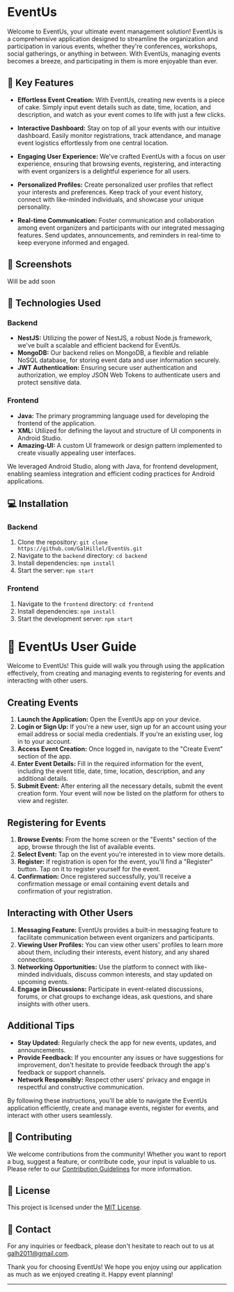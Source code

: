 # EventUs

Welcome to EventUs, your ultimate event management solution! EventUs is a comprehensive application designed to streamline the organization and participation in various events, whether they're conferences, workshops, social gatherings, or anything in between. With EventUs, managing events becomes a breeze, and participating in them is more enjoyable than ever.

## 🌟 Key Features

- **Effortless Event Creation:** With EventUs, creating new events is a piece of cake. Simply input event details such as date, time, location, and description, and watch as your event comes to life with just a few clicks.

- **Interactive Dashboard:** Stay on top of all your events with our intuitive dashboard. Easily monitor registrations, track attendance, and manage event logistics effortlessly from one central location.

- **Engaging User Experience:** We've crafted EventUs with a focus on user experience, ensuring that browsing events, registering, and interacting with event organizers is a delightful experience for all users.

- **Personalized Profiles:** Create personalized user profiles that reflect your interests and preferences. Keep track of your event history, connect with like-minded individuals, and showcase your unique personality.

- **Real-time Communication:** Foster communication and collaboration among event organizers and participants with our integrated messaging features. Send updates, announcements, and reminders in real-time to keep everyone informed and engaged.

## 📸 Screenshots

Will be add soon

## 🚀 Technologies Used

### Backend

- **NestJS:** Utilizing the power of NestJS, a robust Node.js framework, we've built a scalable and efficient backend for EventUs.
- **MongoDB:** Our backend relies on MongoDB, a flexible and reliable NoSQL database, for storing event data and user information securely.
- **JWT Authentication:** Ensuring secure user authentication and authorization, we employ JSON Web Tokens to authenticate users and protect sensitive data.

### Frontend

- **Java:** The primary programming language used for developing the frontend of the application.
- **XML:** Utilized for defining the layout and structure of UI components in Android Studio.
- **Amazing-UI:** A custom UI framework or design pattern implemented to create visually appealing user interfaces.

We leveraged Android Studio, along with Java, for frontend development, enabling seamless integration and efficient coding practices for Android applications.

## 💻 Installation

### Backend

1. Clone the repository: `git clone https://github.com/GalHillel/EventUs.git`
2. Navigate to the `backend` directory: `cd backend`
3. Install dependencies: `npm install`
4. Start the server: `npm start`

### Frontend

1. Navigate to the `frontend` directory: `cd frontend`
2. Install dependencies: `npm install`
3. Start the development server: `npm start`

# 📝 EventUs User Guide

Welcome to EventUs! This guide will walk you through using the application effectively, from creating and managing events to registering for events and interacting with other users.

## Creating Events

1. **Launch the Application:** Open the EventUs app on your device.
2. **Login or Sign Up:** If you're a new user, sign up for an account using your email address or social media credentials. If you're an existing user, log in to your account.
3. **Access Event Creation:** Once logged in, navigate to the "Create Event" section of the app.
4. **Enter Event Details:** Fill in the required information for the event, including the event title, date, time, location, description, and any additional details.
5. **Submit Event:** After entering all the necessary details, submit the event creation form. Your event will now be listed on the platform for others to view and register.

## Registering for Events

1. **Browse Events:** From the home screen or the "Events" section of the app, browse through the list of available events.
2. **Select Event:** Tap on the event you're interested in to view more details.
3. **Register:** If registration is open for the event, you'll find a "Register" button. Tap on it to register yourself for the event.
4. **Confirmation:** Once registered successfully, you'll receive a confirmation message or email containing event details and confirmation of your registration.

## Interacting with Other Users

1. **Messaging Feature:** EventUs provides a built-in messaging feature to facilitate communication between event organizers and participants.
2. **Viewing User Profiles:** You can view other users' profiles to learn more about them, including their interests, event history, and any shared connections.
3. **Networking Opportunities:** Use the platform to connect with like-minded individuals, discuss common interests, and stay updated on upcoming events.
4. **Engage in Discussions:** Participate in event-related discussions, forums, or chat groups to exchange ideas, ask questions, and share insights with other users.

## Additional Tips

- **Stay Updated:** Regularly check the app for new events, updates, and announcements.
- **Provide Feedback:** If you encounter any issues or have suggestions for improvement, don't hesitate to provide feedback through the app's feedback or support channels.
- **Network Responsibly:** Respect other users' privacy and engage in respectful and constructive communication.

By following these instructions, you'll be able to navigate the EventUs application efficiently, create and manage events, register for events, and interact with other users seamlessly.

## 🤝 Contributing

We welcome contributions from the community! Whether you want to report a bug, suggest a feature, or contribute code, your input is valuable to us. Please refer to our [Contribution Guidelines](CONTRIBUTING.md) for more information.

## 📄 License

This project is licensed under the [MIT License](LICENSE).

## 📧 Contact

For any inquiries or feedback, please don't hesitate to reach out to us at [galh2011@gmail.com](mailto:galh2011@gmail.com).

Thank you for choosing EventUs! We hope you enjoy using our application as much as we enjoyed creating it. Happy event planning!

---


